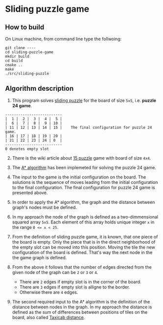 # Sliding puzzle game

## How to build

On Linux machine, from command line type the follwoing:
```
git clone ----
cd sliding-puzzle-game
mkdir build
cd build
cmake ..
make
./src/sliding-puzzle
```

## Algorithm description

1. This program solves [sliding puzzle](https://en.wikipedia.org/wiki/Sliding_puzzle) for the board of size `5x5`, i.e. **puzzle 24 game**.

```
--------------------------
|  1 |  2 |  3 |  4 |  5 |
|  6 |  7 |  8 |  9 | 10 |
| 11 | 12 | 13 | 14 | 15 |    The final configuration for puzzle 24 game.
| 16 | 17 | 18 | 19 | 20 |
| 21 | 22 | 23 | 24 | 0  |
--------------------------
0 denotes empty slot
```


2. There is the wiki article about [15 puzzle](https://en.wikipedia.org/wiki/15_puzzle) game with board of size `4x4`.

3. The [A* algorithm](https://en.wikipedia.org/wiki/A*_search_algorithm) has been implemeted for solving the puzzle 24 game.

4. The input to the game is the initial configuration on the board. The solutions is the sequence of moves leading from the initial configuration to the final configuration. The final configuration for puzzle 24 game is presented above.

5. In order to apply the A* algorithm, the graph and the distance between graph's nodes must be defined.

6. In my approach the node of the graph is defined as a two-dimmensional squared array `5x5`. Each element of this array holds unique integer `x` in the range `0 <= x < 25`.

7. From the definition of sliding puzzle game, it is known, that one piece of the board is empty. Only the piece that is in the direct neighborhood of the empty slot can be moved into this position. Moving the tile the new configuration of the board is defined. That's way the next node in the the game graph is defined.

9. From the above it follows that the number of edges directed from the given node of the graph can be `2` or `3` or `4`.
    * There are `2` edges if empty slot is in the corner of the board.
    * There are `3` edges if empty slot is alligne to the border.
    * Otherwise there are `4` edges.

10. The second required input to the A* algorithm is the definition of the distance between nodes in the graph. In my approach the distance is defined as the sum of differences between positions of tiles on the board, also called [Taxicab distance](https://en.wikipedia.org/wiki/Taxicab_geometry).
